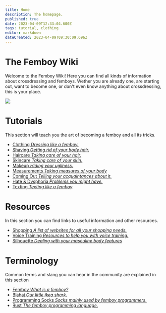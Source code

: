 ```yaml
---
title: Home
description: The homepage.
published: true
date: 2023-04-09T12:33:04.600Z
tags: tutorial, clothing
editor: markdown
dateCreated: 2023-04-09T09:30:09.696Z
---
```


# The Femboy Wiki

Welcome to the Femboy Wiki! Here you can find all kinds of information about crossdressing and femboys. Wether you are already one, are starting out, want to become one, or don't even know anything about crossdressing, this is your place.

<div class="horizontal home-social">
    <a href="https://discord.gg/MWhnfV7j59"><img src="/en/assets/img/discord-square.svg"></a>
</div>

# Tutorials

This section will teach you the art of becoming a femboy and all its tricks.

- [Clothing *Dressing like a femboy.*](/en/Tutorials/Clothing)
- [Shaving *Getting rid of your body hair.*](/en/Tutorials/Shaving)
- [Haircare *Taking care of your hair.*](/en/Tutorials/Haircare)
- [Skincare *Taking care of your skin.*](/en/Tutorials/Skincare)
- [Makeup *Hiding your ugliness.*](/en/Tutorials/Makeup)
- [Measurements *Taking measures of your body*](/en/Tutorials/Measure)
- [Coming Out *Telling your acquaintances about it.*](/en/Tutorials/Clothing)
- [Hate & Dysphoria *Problems you might have.*](/en/Tutorials/Clothing)
- [Texting *Texting like a femboy*](/en/Tutorials/Texting)

# Resources

In this section you can find links to useful information and other resources.

- [Shopping *A list of websites for all your shopping needs.*](/en/Resources/Shopping)
- [Voice Training *Resources to help you with voice training.*](/en/Resources/VoiceTraining)
- [Silhouette *Dealing with your masculine body features*](/en/Resources/Silhouette)

# Terminology

Common terms and slang you can hear in the community are explained in this section

- [Femboy *What is a femboy?*](/en/Definitions/Femboy)
- [Blahaj *Our little ikea shark.*](/en/Definitions/Blahaj)
- [Programming Socks *Socks mainly used by femboy programmers.*](/en/Definitions/ProgrammingSocks)
- [Rust *The femboy programming language.*](/en/Definitions/Rust)